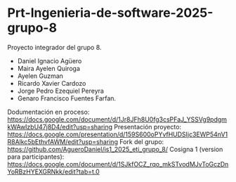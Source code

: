 # Prt-Ingenieria-de-software-2025-grupo-8
Proyecto integrador del grupo 8.
- Daniel Ignacio Agüero
- Maira Ayelen Quiroga
- Ayelen Guzman
- Ricardo Xavier Cardozo
- Jorge Pedro Ezequiel Pereyra
- Genaro Francisco Fuentes Farfan.
  
Dodumentación en proceso:
https://docs.google.com/document/d/1Jr8JFh8U0fg3csPFaJ_YSSVg9pdgmkWAwIzbU47j8D4/edit?usp=sharing
Presentación proyecto:
https://docs.google.com/presentation/d/159S600oPYvfHUDSIjc3EWP54nV1R8Alkc5bEthvfAWM/edit?usp=sharing
Fork del grupo:
https://github.com/AgueroDaniel/is1_2025_eti_grupo_8/
Cosigna 1 (version para participantes):
https://docs.google.com/document/d/1SJkfOCZ_rqo_mkSTvodMJvToGczDnYoRBzHYEXGRNkk/edit?tab=t.0
